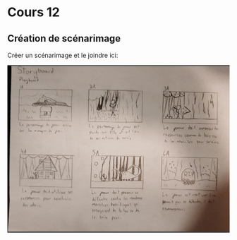 # Cours 12
## Création de scénarimage
Créer un scénarimage et le joindre ici: 

![scen](image/scen.png)

